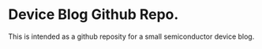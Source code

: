 # Device Blog Github Repo. 

This is intended as a github reposity for a small semiconductor device blog. 
